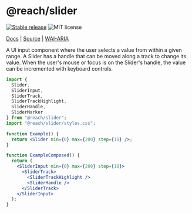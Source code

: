 # @reach/slider

[![Stable release](https://img.shields.io/npm/v/@reach/slider.svg)](https://npm.im/@reach/slider) ![MIT license](https://badgen.now.sh/badge/license/MIT)

[Docs](https://reacttraining.com/reach-ui/slider) | [Source](https://github.com/reach/reach-ui/tree/master/packages/slider) | [WAI-ARIA](https://www.w3.org/TR/wai-aria-practices-1.1/#slider)

A UI input component where the user selects a value from within a given range. A Slider has a handle that can be moved along a track to change its value. When the user's mouse or focus is on the Slider's handle, the value can be incremented with keyboard controls.

```jsx
import {
  Slider,
  SliderInput,
  SliderTrack,
  SliderTrackHighlight,
  SliderHandle,
  SliderMarker
} from "@reach/slider";
import "@reach/slider/styles.css";

function Example() {
  return <Slider min={0} max={200} step={10} />;
}

function ExampleComposed() {
  return (
    <SliderInput min={0} max={200} step={10}>
      <SliderTrack>
        <SliderTrackHighlight />
        <SliderHandle />
      </SliderTrack>
    </SliderInput>
  );
}
```
